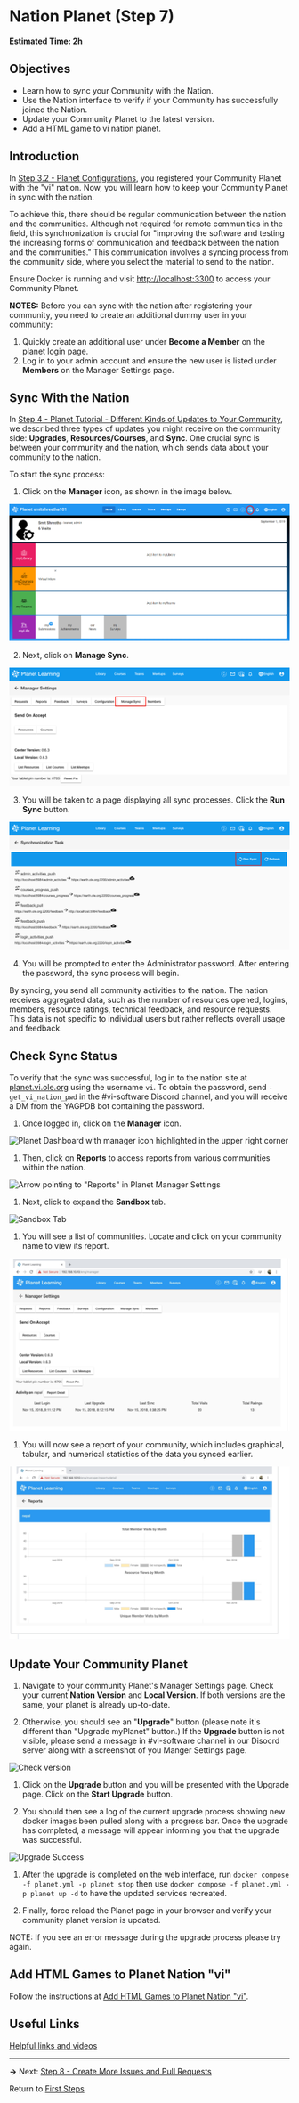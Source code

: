 # Nation Planet (Step 7)
**Estimated Time: 2h**

## Objectives

- Learn how to sync your Community with the Nation.
- Use the Nation interface to verify if your Community has successfully joined the Nation.
- Update your Community Planet to the latest version.
- Add a HTML game to vi nation planet.

## Introduction

In [Step 3.2 - Planet Configurations](vi-planet-configurations.md), you registered your Community Planet with the "vi" nation. Now, you will learn how to keep your Community Planet in sync with the nation.

To achieve this, there should be regular communication between the nation and the communities. Although not required for remote communities in the field, this synchronization is crucial for "improving the software and testing the increasing forms of communication and feedback between the nation and the communities." This communication involves a syncing process from the community side, where you select the material to send to the nation.

Ensure Docker is running and visit [http://localhost:3300](http://localhost:3300) to access your Community Planet.

**NOTES:** Before you can sync with the nation after registering your community, you need to create an additional dummy user in your community:
1. Quickly create an additional user under **Become a Member** on the planet login page.
2. Log in to your admin account and ensure the new user is listed under **Members** on the Manager Settings page.

## Sync With the Nation

In [Step 4 - Planet Tutorial - Different Kinds of Updates to Your Community](vi-planetapps.md#Different_Kinds_of_Updates_to_Your_Community), we described three types of updates you might receive on the community side: **Upgrades**, **Resources/Courses**, and **Sync**. One crucial sync is between your community and the nation, which sends data about your community to the nation.

To start the sync process:

1. Click on the **Manager** icon, as shown in the image below.

  ![Clicking on "Manager"](images/edit-vi-nation-manager.png "Dashboard in your localhost")

2. Next, click on **Manage Sync**.

  ![Clicking on "Sync with Nation"](images/vi-nation-sync.png "Community Manage Page in your localhost")

3. You will be taken to a page displaying all sync processes. Click the **Run Sync** button.

  ![Clicking on "Select All" and "Send"](images/vi-nation-sync-send.png "Community Manage Page in your localhost")

4. You will be prompted to enter the Administrator password. After entering the password, the sync process will begin.

By syncing, you send all community activities to the nation. The nation receives aggregated data, such as the number of resources opened, logins, members, resource ratings, technical feedback, and resource requests. This data is not specific to individual users but rather reflects overall usage and feedback.

## Check Sync Status

To verify that the sync was successful, log in to the nation site at [planet.vi.ole.org](https://planet.vi.ole.org) using the username `vi`. To obtain the password, send `-get_vi_nation_pwd` in the #vi-software Discord channel, and you will receive a DM from the YAGPDB bot containing the password.

1. Once logged in, click on the **Manager** icon.

  ![Planet Dashboard with manager icon highlighted in the upper right corner](images/vi-manager-link.png "Planet Dashboard with manager icon highlighted in the upper right corner")

1. Then, click on **Reports** to access reports from various communities within the nation.

  ![Arrow pointing to "Reports" in Planet Manager Settings](images/vi-manager-dashboard.png "Arrow pointing to \"Reports\" in Planet Manager Settings")

1. Next, click to expand the **Sandbox** tab.

  ![Sandbox Tab](images/vi-nation-sandbox.png)

1. You will see a list of communities. Locate and click on your community name to view its report.

  ![Planet - reports - community list](images/vi-nation-communities.png "Planet - reports - community list")

1. You will now see a report of your community, which includes graphical, tabular, and numerical statistics of the data you synced earlier.

  ![Generate Report](images/vi-nation-report.png "Communities Requests Page in OLE site")

## Update Your Community Planet

1. Navigate to your community Planet's Manager Settings page. Check your current **Nation Version** and **Local Version**. If both versions are the same, your planet is already up-to-date.

1. Otherwise, you should see an "**Upgrade**" button (please note it's different than "Upgrade myPlanet" button.) If the **Upgrade** button is not visible, please send a message in #vi-software channel in our Disocrd server along with a screenshot of you Manger Settings page.

  ![Check version](images/vi-planet-version.png "Communities Check version")

1. Click on the **Upgrade** button and you will be presented with the Upgrade page. Click on the **Start Upgrade** button.

1. You should then see a log of the current upgrade process showing new docker images been pulled along with a progress bar. Once the upgrade has completed, a message will appear informing you that the upgrade was successful.

  ![Upgrade Success](images/vi-planet-upgrade-success.png "Communities Upgrade successful")

1. After the upgrade is completed on the web interface, run `docker compose -f planet.yml -p planet stop` then use `docker compose -f planet.yml -p planet up -d` to have the updated services recreated.

1. Finally, force reload the Planet page in your browser and verify your community planet version is updated.

NOTE: If you see an error message during the upgrade process please try again.

## Add HTML Games to Planet Nation "vi"

Follow the instructions at [Add HTML Games to Planet Nation "vi"](vi-html-games.md).

## Useful Links

[Helpful links and videos](vi-faq.md#Helpful_Links)

---

**→** Next: [Step 8 - Create More Issues and Pull Requests](vi-create-issues-and-pull-requests.md)

Return to [First Steps](vi-first-steps.md#Step_7_-_Nation_Planet)
